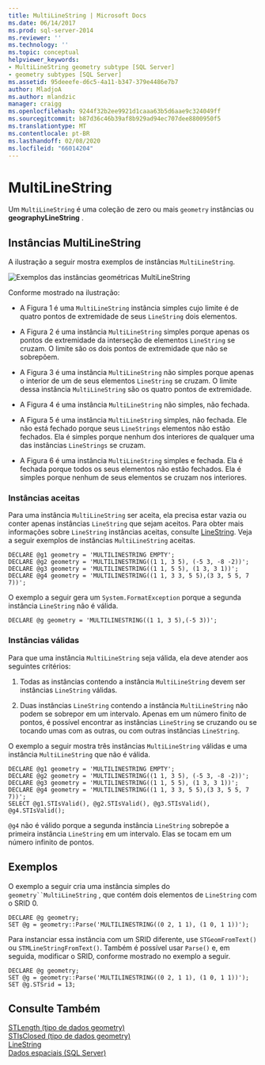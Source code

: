 ```yaml
---
title: MultiLineString | Microsoft Docs
ms.date: 06/14/2017
ms.prod: sql-server-2014
ms.reviewer: ''
ms.technology: ''
ms.topic: conceptual
helpviewer_keywords:
- MultiLineString geometry subtype [SQL Server]
- geometry subtypes [SQL Server]
ms.assetid: 95deeefe-d6c5-4a11-b347-379e4486e7b7
author: MladjoA
ms.author: mlandzic
manager: craigg
ms.openlocfilehash: 9244f32b2ee9921d1caaa63b5d6aae9c324049ff
ms.sourcegitcommit: b87d36c46b39af8b929ad94ec707dee8800950f5
ms.translationtype: MT
ms.contentlocale: pt-BR
ms.lasthandoff: 02/08/2020
ms.locfileid: "66014204"
---
```

# <a name="multilinestring"></a>MultiLineString
  Um `MultiLineString` é uma coleção de zero ou mais `geometry` instâncias ou **geographyLineString** .  
  
## <a name="multilinestring-instances"></a>Instâncias MultiLineString  
 A ilustração a seguir mostra exemplos de instâncias `MultiLineString`.  
  
 ![Exemplos das instâncias geométricas MultiLineString](../../database-engine/media/multilinestring.gif "Exemplos das instâncias geométricas MultiLineString")  
  
 Conforme mostrado na ilustração:  
  
-   A Figura 1 é uma `MultiLineString` instância simples cujo limite é de quatro pontos de extremidade de seus `LineString` dois elementos.  
  
-   A Figura 2 é uma instância `MultiLineString` simples porque apenas os pontos de extremidade da interseção de elementos `LineString` se cruzam. O limite são os dois pontos de extremidade que não se sobrepõem.  
  
-   A Figura 3 é uma instância `MultiLineString` não simples porque apenas o interior de um de seus elementos `LineString` se cruzam. O limite dessa instância `MultiLineString` são os quatro pontos de extremidade.  
  
-   A Figura 4 é uma instância `MultiLineString` não simples, não fechada.  
  
-   A Figura 5 é uma instância `MultiLineString` simples, não fechada. Ele não está fechado porque seus `LineStrings` elementos não estão fechados. Ela é simples porque nenhum dos interiores de qualquer uma das instâncias `LineStrings` se cruzam.  
  
-   A Figura 6 é uma instância `MultiLineString` simples e fechada. Ela é fechada porque todos os seus elementos não estão fechados. Ela é simples porque nenhum de seus elementos se cruzam nos interiores.  
  
### <a name="accepted-instances"></a>Instâncias aceitas  
 Para uma instância `MultiLineString` ser aceita, ela precisa estar vazia ou conter apenas instâncias `LineString` que sejam aceitos. Para obter mais informações sobre `LineString` instâncias aceitas, consulte [LineString](../spatial/linestring.md). Veja a seguir exemplos de instâncias `MultiLineString` aceitas.  
  
```  
DECLARE @g1 geometry = 'MULTILINESTRING EMPTY';  
DECLARE @g2 geometry = 'MULTILINESTRING((1 1, 3 5), (-5 3, -8 -2))';  
DECLARE @g3 geometry = 'MULTILINESTRING((1 1, 5 5), (1 3, 3 1))';  
DECLARE @g4 geometry = 'MULTILINESTRING((1 1, 3 3, 5 5),(3 3, 5 5, 7 7))';  
```  
  
 O exemplo a seguir gera um `System.FormatException` porque a segunda instância `LineString` não é válida.  
  
```  
DECLARE @g geometry = 'MULTILINESTRING((1 1, 3 5),(-5 3))';  
```  
  
### <a name="valid-instances"></a>Instâncias válidas  
 Para que uma instância `MultiLineString` seja válida, ela deve atender aos seguintes critérios:  
  
1.  Todas as instâncias contendo a instância `MultiLineString` devem ser instâncias `LineString` válidas.  
  
2.  Duas instâncias `LineString` contendo a instância `MultiLineString` não podem se sobrepor em um intervalo. Apenas em um número finito de pontos, é possível encontrar as instâncias `LineString` se cruzando ou se tocando umas com as outras, ou com outras instâncias `LineString`.  
  
 O exemplo a seguir mostra três instâncias `MultiLineString` válidas e uma instância `MultiLineString` que não é válida.  
  
```  
DECLARE @g1 geometry = 'MULTILINESTRING EMPTY';  
DECLARE @g2 geometry = 'MULTILINESTRING((1 1, 3 5), (-5 3, -8 -2))';  
DECLARE @g3 geometry = 'MULTILINESTRING((1 1, 5 5), (1 3, 3 1))';  
DECLARE @g4 geometry = 'MULTILINESTRING((1 1, 3 3, 5 5),(3 3, 5 5, 7 7))';  
SELECT @g1.STIsValid(), @g2.STIsValid(), @g3.STIsValid(), @g4.STIsValid();  
```  
  
 
  `@g4` não é válido porque a segunda instância `LineString` sobrepõe a primeira instância `LineString` em um intervalo. Elas se tocam em um número infinito de pontos.  
  
## <a name="examples"></a>Exemplos  
 O exemplo a seguir cria uma instância simples do `geometry``MultiLineString` , que contém dois elementos de `LineString` com o SRID 0.  
  
```  
DECLARE @g geometry;  
SET @g = geometry::Parse('MULTILINESTRING((0 2, 1 1), (1 0, 1 1))');  
```  
  
 Para instanciar essa instância com um SRID diferente, use `STGeomFromText()` ou `STMLineStringFromText()`. Também é possível usar `Parse()` e, em seguida, modificar o SRID, conforme mostrado no exemplo a seguir.  
  
```  
DECLARE @g geometry;  
SET @g = geometry::Parse('MULTILINESTRING((0 2, 1 1), (1 0, 1 1))');  
SET @g.STSrid = 13;  
```  
  
## <a name="see-also"></a>Consulte Também  
 [STLength &#40;tipo de dados geometry&#41;](/sql/t-sql/spatial-geometry/stlength-geometry-data-type)   
 [STIsClosed &#40;tipo de dados geometry&#41;](/sql/t-sql/spatial-geometry/stisclosed-geometry-data-type)   
 [LineString](../spatial/linestring.md)   
 [Dados espaciais &#40;SQL Server&#41;](../spatial/spatial-data-sql-server.md)  
  
  
